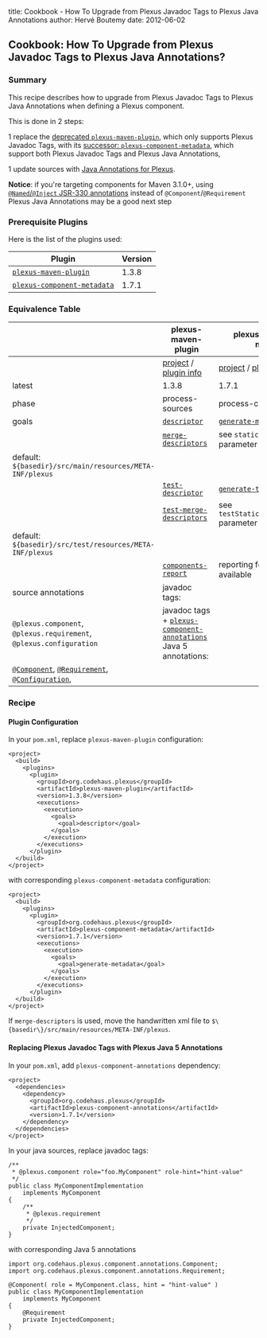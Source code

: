 title: Cookbook - How To Upgrade from Plexus Javadoc Tags to Plexus Java Annotations
author: Hervé Boutemy
date: 2012-06-02

<!--
Licensed to the Apache Software Foundation (ASF) under one
or more contributor license agreements.  See the NOTICE file
distributed with this work for additional information
regarding copyright ownership.  The ASF licenses this file
to you under the Apache License, Version 2.0 (the
"License"); you may not use this file except in compliance
with the License.  You may obtain a copy of the License at

    http://www.apache.org/licenses/LICENSE-2.0

Unless required by applicable law or agreed to in writing,
software distributed under the License is distributed on an
"AS IS" BASIS, WITHOUT WARRANTIES OR CONDITIONS OF ANY
KIND, either express or implied.  See the License for the
specific language governing permissions and limitations
under the License.
-->
## Cookbook: How To Upgrade from Plexus Javadoc Tags to Plexus Java Annotations?


### Summary


 This recipe describes how to upgrade from Plexus Javadoc Tags to Plexus Java Annotations when defining a Plexus component.


 This is done in 2 steps:



 1 replace the [deprecated `plexus-maven-plugin`](https://codehaus-plexus.github.io/plexus-maven-plugin/), which only supports Plexus Javadoc Tags, with its [successor: `plexus-component-metadata`](https://codehaus-plexus.github.io/plexus-containers/plexus-component-metadata/), which support both Plexus Javadoc Tags and Plexus Java Annotations,

 1 update sources with [Java Annotations for Plexus](https://codehaus-plexus.github.io/plexus-containers/plexus-component-annotations/).


 **Notice**: if you're targeting components for Maven 3.1.0+, using [`@Named`/`@Inject` JSR-330 annotations](/maven-jsr330.html) instead of `@Component`/`@Requirement` Plexus Java Annotations may be a good next step



### Prerequisite Plugins


 Here is the list of the plugins used:


|**Plugin**|**Version**|
|---|---|
|[`plexus-maven-plugin`](https://codehaus-plexus.github.io/plexus-maven-plugin/)|1.3.8|
|[`plexus-component-metadata`](https://codehaus-plexus.github.io/plexus-containers/plexus-component-metadata/)|1.7.1|


### Equivalence Table


||**plexus-maven-plugin**|**plexus-component-metadata**|
|---|---|---|
||[project](https://codehaus-plexus.github.io/plexus-maven-plugin/) / [plugin info](https://codehaus-plexus.github.io/plexus-maven-plugin/plugin-info.html)|[project](https://codehaus-plexus.github.io/plexus-containers/plexus-component-metadata/) / [plugin info](https://codehaus-plexus.github.io/plexus-containers/plexus-component-metadata/plugin-info.html)|
|latest|1.3.8|1.7.1|
|phase|process-sources|process-classes|
|goals|[`descriptor`](https://codehaus-plexus.github.io/plexus-maven-plugin/descriptor-mojo.html)|[`generate-metadata`](https://codehaus-plexus.github.io/plexus-containers/plexus-component-metadata/generate-metadata-mojo.html)|
||[`merge-descriptors`](https://codehaus-plexus.github.io/plexus-maven-plugin/merge-descriptors-mojo.html)|see `staticMetadataDirectory` parameter  
default: `${basedir}/src/main/resources/META-INF/plexus`|
||[`test-descriptor`](https://codehaus-plexus.github.io/plexus-maven-plugin/test-descriptor-mojo.html)|[`generate-test-metadata`](https://codehaus-plexus.github.io/plexus-containers/plexus-component-metadata/generate-test-metadata-mojo.html)|
||[`test-merge-descriptors`](https://codehaus-plexus.github.io/plexus-maven-plugin/test-merge-descriptors-mojo.html)|see `testStaticMetadataDirectory` parameter  
default: `${basedir}/src/test/resources/META-INF/plexus`|
||[`components-report`](https://codehaus-plexus.github.io/plexus-maven-plugin/components-report-mojo.html)|reporting feature not available|
|source annotations|javadoc tags:  
`@plexus.component`, `@plexus.requirement`, `@plexus.configuration`  |javadoc tags + [`plexus-component-annotations`](https://codehaus-plexus.github.io/plexus-containers/plexus-component-annotations/) Java 5 annotations: 
[`@Component`](https://codehaus-plexus.github.io/plexus-containers/plexus-component-annotations/apidocs/org/codehaus/plexus/component/annotations/Component.html), [`@Requirement`](https://codehaus-plexus.github.io/plexus-containers/plexus-component-annotations/apidocs/org/codehaus/plexus/component/annotations/Requirement.html), [`@Configuration`](https://codehaus-plexus.github.io/plexus-containers/plexus-component-annotations/apidocs/org/codehaus/plexus/component/annotations/Configuration.html),|


### Recipe


#### Plugin Configuration


 In your `pom.xml`, replace `plexus-maven-plugin` configuration:



```
<project>
  <build>
    <plugins>
      <plugin>
        <groupId>org.codehaus.plexus</groupId>
        <artifactId>plexus-maven-plugin</artifactId>
        <version>1.3.8</version>
        <executions>
          <execution>
            <goals>
              <goal>descriptor</goal>
            </goals>
          </execution>
        </executions>
      </plugin>
  </build>
</project>
```

 with corresponding `plexus-component-metadata` configuration:



```
<project>
  <build>
    <plugins>
      <plugin>
        <groupId>org.codehaus.plexus</groupId>
        <artifactId>plexus-component-metadata</artifactId>
        <version>1.7.1</version>
        <executions>
          <execution>
            <goals>
              <goal>generate-metadata</goal>
            </goals>
          </execution>
        </executions>
      </plugin>
  </build>
</project>
```

 If `merge-descriptors` is used, move the handwritten xml file to `$\{basedir\}/src/main/resources/META-INF/plexus`.



#### Replacing Plexus Javadoc Tags with Plexus Java 5 Annotations


 In your `pom.xml`, add `plexus-component-annotations` dependency:



```
<project>
  <dependencies>
    <dependency>
      <groupId>org.codehaus.plexus</groupId>
      <artifactId>plexus-component-annotations</artifactId>
      <version>1.7.1</version>
    </dependency>
  </dependencies>
</project>
```

 In your java sources, replace javadoc tags:



```
/**
 * @plexus.component role="foo.MyComponent" role-hint="hint-value"
 */
public class MyComponentImplementation
    implements MyComponent
{
    /**
     * @plexus.requirement
     */
    private InjectedComponent;
}
```

 with corresponding Java 5 annotations



```
import org.codehaus.plexus.component.annotations.Component;
import org.codehaus.plexus.component.annotations.Requirement;

@Component( role = MyComponent.class, hint = "hint-value" )
public class MyComponentImplementation
    implements MyComponent
{
    @Requirement
    private InjectedComponent;
}
```



